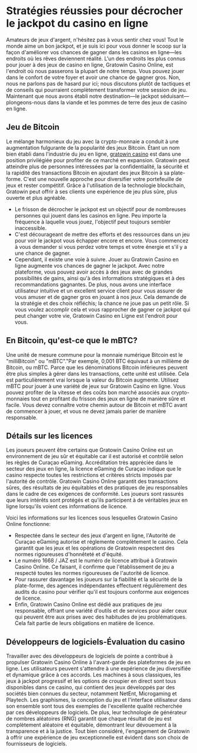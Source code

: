 <h1 dir="ltr"><span>Strat&eacute;gies r&eacute;ussies pour d&eacute;crocher le jackpot du casino en ligne</span></h1>
<p dir="ltr"><span>Amateurs de jeux d'argent, n'h&eacute;sitez pas &agrave; vous sentir chez vous! Tout le monde aime un bon jackpot, et je suis ici pour vous donner le scoop sur la fa&ccedil;on d'am&eacute;liorer vos chances de gagner dans les casinos en ligne&mdash;les endroits o&ugrave; les r&ecirc;ves deviennent r&eacute;alit&eacute;. L'un des endroits les plus connus pour jouer &agrave; des jeux de casino en ligne, Gratowin Casino Online, est l'endroit o&ugrave; nous passerons la plupart de notre temps. Vous pouvez jouer dans le confort de votre foyer et avoir une chance de gagner gros. Non, nous ne parlons pas de hasard pur ici; nous discutons plut&ocirc;t de tactiques et de conseils qui pourraient compl&egrave;tement transformer votre session de jeu. Maintenant que nous avons &eacute;tabli notre destination&mdash;le jackpot s&eacute;duisant&mdash;plongeons-nous dans la viande et les pommes de terre des jeux de casino en ligne.</span></p>
<h2 dir="ltr"><span>Jeu de Bitcoin </span></h2>
<p dir="ltr"><span>Le m&eacute;lange harmonieux du jeu avec la crypto-monnaie a conduit &agrave; une augmentation fulgurante de la popularit&eacute; des jeux Bitcoin. &Eacute;tant un nom bien &eacute;tabli dans l'industrie du jeu en ligne, </span><a href="https://grato.win/" rel="noreferrer"><span>gratowin casino</span></a><span> est dans une position privil&eacute;gi&eacute;e pour profiter de ce march&eacute; en expansion. Gratowin peut atteindre plus de personnes int&eacute;ress&eacute;es par la confidentialit&eacute;, la s&eacute;curit&eacute; et la rapidit&eacute; des transactions Bitcoin en ajoutant des jeux Bitcoin &agrave; sa plate-forme. C'est une nouvelle approche pour diversifier votre portefeuille de jeux et rester comp&eacute;titif. Gr&acirc;ce &agrave; l'utilisation de la technologie blockchain, Gratowin peut offrir &agrave; ses clients une exp&eacute;rience de jeu plus s&ucirc;re, plus ouverte et plus agr&eacute;able.</span></p>
<ul>
<li value="1"><span>Le frisson de d&eacute;crocher le jackpot est un objectif pour de nombreuses personnes qui jouent dans les casinos en ligne. Peu importe la fr&eacute;quence &agrave; laquelle vous jouez, l'objectif peut toujours sembler inaccessible. </span></li>
<li value="2"><span>C'est d&eacute;courageant de mettre des efforts et des ressources dans un jeu pour voir le jackpot vous &eacute;chapper encore et encore. Vous commencez &agrave; vous demander si vous perdez votre temps et votre &eacute;nergie et s'il y a une chance de gagner. </span></li>
<li value="3"><span>Cependant, il existe une voie &agrave; suivre. Jouer au Gratowin Casino en ligne augmente vos chances de gagner le jackpot. Avec notre plateforme, vous pouvez avoir acc&egrave;s &agrave; des jeux avec de grandes possibilit&eacute;s de gains, ainsi qu'&agrave; des informations strat&eacute;giques et &agrave; des recommandations gagnantes. De plus, nous avons une interface utilisateur intuitive et un excellent service client pour vous assurer de vous amuser et de gagner gros en jouant &agrave; nos jeux. Cela demande de la strat&eacute;gie et des choix r&eacute;fl&eacute;chis; la chance ne joue pas un petit r&ocirc;le. Si vous voulez accomplir cela et vous rapprocher de gagner ce jackpot qui peut changer votre vie, Gratowin Casino en Ligne est l'endroit pour vous.</span></li>
</ul>
<h2 dir="ltr"><span>En Bitcoin, qu'est-ce que le mBTC?</span></h2>
<p dir="ltr"><span>Une unit&eacute; de mesure commune pour la monnaie num&eacute;rique Bitcoin est le "milliBitcoin" ou "mBTC"."Par exemple, 0,001 BTC &eacute;quivaut &agrave; un milli&egrave;me de Bitcoin, ou mBTC. Parce que les d&eacute;nominations Bitcoin inf&eacute;rieures peuvent &ecirc;tre plus simples &agrave; g&eacute;rer dans les transactions, cette unit&eacute; est utilis&eacute;e. Cela est particuli&egrave;rement vrai lorsque la valeur du Bitcoin augmente. Utilisez mBTC pour jouer &agrave; une vari&eacute;t&eacute; de jeux sur Gratowin Casino en ligne. Vous pouvez profiter de la vitesse et des co&ucirc;ts bon march&eacute; associ&eacute;s aux crypto-monnaies tout en profitant du frisson des jeux en ligne de mani&egrave;re s&ucirc;re et facile. Vous devez conna&icirc;tre votre chemin autour de Bitcoin et mBTC avant de commencer &agrave; jouer, et vous ne devez jamais parier de mani&egrave;re responsable.</span></p>
<h2 dir="ltr"><span>D&eacute;tails sur les licences</span></h2>
<p dir="ltr"><span>Les joueurs peuvent &ecirc;tre certains que Gratowin Casino Online est un environnement de jeu s&ucirc;r et &eacute;quitable car il est autoris&eacute; et contr&ocirc;l&eacute; selon les r&egrave;gles de Cura&ccedil;ao eGaming. Accr&eacute;ditation tr&egrave;s appr&eacute;ci&eacute;e dans le secteur des jeux en ligne, la licence eGaming de Cura&ccedil;ao indique que le casino respecte toutes les restrictions et crit&egrave;res stricts impos&eacute;s par l'autorit&eacute; de contr&ocirc;le. Gratowin Casino Online garantit des transactions s&ucirc;res, des r&eacute;sultats de jeu &eacute;quitables et des pratiques de jeu responsables dans le cadre de ces exigences de conformit&eacute;. Les joueurs sont rassur&eacute;s que leurs int&eacute;r&ecirc;ts sont prot&eacute;g&eacute;s et qu'ils participent &agrave; de v&eacute;ritables jeux en ligne lorsqu'ils voient ces informations de licence.</span></p>
<p dir="ltr"><span>Voici les informations sur les licences sous lesquelles Gratowin Casino Online fonctionne:</span></p>
<ul>
<li value="1"><span>Respect&eacute;e dans le secteur des jeux d'argent en ligne, l'Autorit&eacute; de Cura&ccedil;ao eGaming autorise et r&eacute;glemente compl&egrave;tement le casino. Cela garantit que les jeux et les op&eacute;rations de Gratowin respectent des normes rigoureuses d'honn&ecirc;tet&eacute; et d'&eacute;quit&eacute;.</span></li>
<li value="2"><span>Le num&eacute;ro 1668 / JAZ est le num&eacute;ro de licence attribu&eacute; &agrave; Gratowin Casino Online. Ce faisant, il confirme que l'&eacute;tablissement de jeu a respect&eacute; toutes les normes rigoureuses de l'autorit&eacute; de licence.</span></li>
<li value="3"><span>Pour rassurer davantage les joueurs sur la fiabilit&eacute; et la s&eacute;curit&eacute; de la plate-forme, des agences ind&eacute;pendantes effectuent r&eacute;guli&egrave;rement des audits du casino pour v&eacute;rifier qu'il est toujours conforme aux exigences de licence.</span></li>
<li value="4"><span>Enfin, Gratowin Casino Online est d&eacute;di&eacute; aux pratiques de jeu responsable, offrant une vari&eacute;t&eacute; d'outils et de services pour aider ceux qui peuvent &ecirc;tre aux prises avec des habitudes de jeu probl&eacute;matiques. Cela fait partie de leurs obligations en mati&egrave;re de licence.</span></li>
</ul>
<h2 dir="ltr"><span>D&eacute;veloppeurs de logiciels-&Eacute;valuation du casino</span></h2>
<p dir="ltr"><span>Travailler avec des d&eacute;veloppeurs de logiciels de pointe a contribu&eacute; &agrave; propulser Gratowin Casino Online &agrave; l'avant-garde des plateformes de jeu en ligne. Les utilisateurs peuvent s'attendre &agrave; une exp&eacute;rience de jeu diversifi&eacute;e et dynamique gr&acirc;ce &agrave; ces accords. Les machines &agrave; sous classiques, les jeux &agrave; jackpot progressif et les options de croupier en direct sont tous disponibles dans ce casino, qui contient des jeux d&eacute;velopp&eacute;s par des soci&eacute;t&eacute;s bien connues du secteur, notamment NetEnt, Microgaming et Playtech. Les graphismes, la conception du jeu et l'interface utilisateur dans son ensemble sont tous des exemples de l'excellente qualit&eacute; recherch&eacute;e par ces d&eacute;veloppeurs de logiciels. De plus, leur technologie de g&eacute;n&eacute;rateur de nombres al&eacute;atoires (RNG) garantit que chaque r&eacute;sultat de jeu est compl&egrave;tement al&eacute;atoire et &eacute;quitable, d&eacute;montrant leur d&eacute;vouement &agrave; la transparence et &agrave; la justice. Tout bien consid&eacute;r&eacute;, l'engagement de Gratowin &agrave; offrir une exp&eacute;rience de jeu exceptionnelle est &eacute;vident dans son choix de fournisseurs de logiciels.</span></p>
